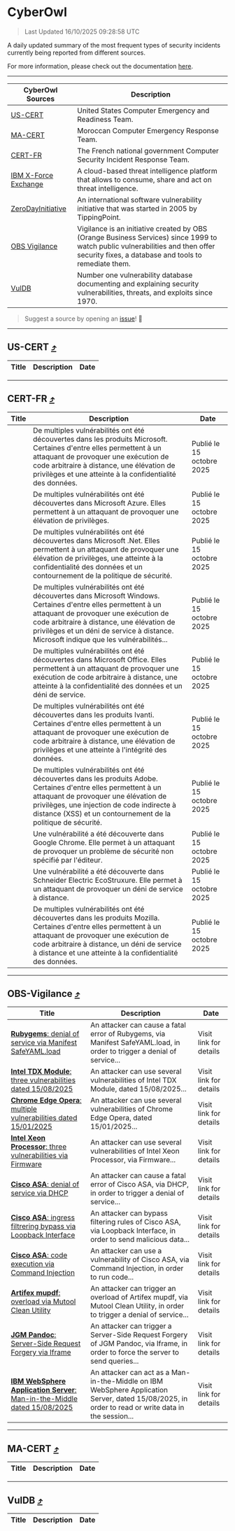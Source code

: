 
 <div id='top'></div>

# CyberOwl

 > Last Updated 16/10/2025 09:28:58 UTC
 
 A daily updated summary of the most frequent types of security incidents currently being reported from different sources.
 
 For more information, please check out the documentation [here](./docs/README.md).
 
 ---
 |CyberOwl Sources|Description|
 |---|---|
 |[US-CERT](#us-cert-arrow_heading_up)|United States Computer Emergency and Readiness Team.|
 |[MA-CERT](#ma-cert-arrow_heading_up)|Moroccan Computer Emergency Response Team.|
 |[CERT-FR](#cert-fr-arrow_heading_up)|The French national government Computer Security Incident Response Team.|
 |[IBM X-Force Exchange](#ibmcloud-arrow_heading_up)|A cloud-based threat intelligence platform that allows to consume, share and act on threat intelligence.|
 |[ZeroDayInitiative](#zerodayinitiative-arrow_heading_up)|An international software vulnerability initiative that was started in 2005 by TippingPoint.|
 |[OBS Vigilance](#obs-vigilance-arrow_heading_up)|Vigilance is an initiative created by OBS (Orange Business Services) since 1999 to watch public vulnerabilities and then offer security fixes, a database and tools to remediate them.|
 |[VulDB](#vuldb-arrow_heading_up)|Number one vulnerability database documenting and explaining security vulnerabilities, threats, and exploits since 1970.|
 
 > Suggest a source by opening an [issue](https://github.com/karimhabush/cyberowl/issues)! :raised_hands:
 ---

## US-CERT [:arrow_heading_up:](#cyberowl)

 |Title|Description|Date|
 |---|---|---|
 
 ---

## CERT-FR [:arrow_heading_up:](#cyberowl)

 |Title|Description|Date|
 |---|---|---|
 |[](https://www.cert.ssi.gouv.fr/avis/CERTFR-2025-AVI-0882/)|De multiples vulnérabilités ont été découvertes dans les produits Microsoft. Certaines d'entre elles permettent à un attaquant de provoquer une exécution de code arbitraire à distance, une élévation de privilèges et une atteinte à la confidentialité des données.|Publié le 15 octobre 2025|
 |[](https://www.cert.ssi.gouv.fr/avis/CERTFR-2025-AVI-0881/)|De multiples vulnérabilités ont été découvertes dans Microsoft Azure. Elles permettent à un attaquant de provoquer une élévation de privilèges.|Publié le 15 octobre 2025|
 |[](https://www.cert.ssi.gouv.fr/avis/CERTFR-2025-AVI-0880/)|De multiples vulnérabilités ont été découvertes dans Microsoft .Net. Elles permettent à un attaquant de provoquer une élévation de privilèges, une atteinte à la confidentialité des données et un contournement de la politique de sécurité.|Publié le 15 octobre 2025|
 |[](https://www.cert.ssi.gouv.fr/avis/CERTFR-2025-AVI-0879/)|De multiples vulnérabilités ont été découvertes dans Microsoft Windows. Certaines d'entre elles permettent à un attaquant de provoquer une exécution de code arbitraire à distance, une élévation de privilèges et un déni de service à distance. Microsoft indique que les vulnérabilités...|Publié le 15 octobre 2025|
 |[](https://www.cert.ssi.gouv.fr/avis/CERTFR-2025-AVI-0878/)|De multiples vulnérabilités ont été découvertes dans Microsoft Office. Elles permettent à un attaquant de provoquer une exécution de code arbitraire à distance, une atteinte à la confidentialité des données et un déni de service.|Publié le 15 octobre 2025|
 |[](https://www.cert.ssi.gouv.fr/avis/CERTFR-2025-AVI-0877/)|De multiples vulnérabilités ont été découvertes dans les produits Ivanti. Certaines d'entre elles permettent à un attaquant de provoquer une exécution de code arbitraire à distance, une élévation de privilèges et une atteinte à l'intégrité des données.|Publié le 15 octobre 2025|
 |[](https://www.cert.ssi.gouv.fr/avis/CERTFR-2025-AVI-0876/)|De multiples vulnérabilités ont été découvertes dans les produits Adobe. Certaines d'entre elles permettent à un attaquant de provoquer une élévation de privilèges, une injection de code indirecte à distance (XSS) et un contournement de la politique de sécurité.|Publié le 15 octobre 2025|
 |[](https://www.cert.ssi.gouv.fr/avis/CERTFR-2025-AVI-0875/)|Une vulnérabilité a été découverte dans Google Chrome. Elle permet à un attaquant de provoquer un problème de sécurité non spécifié par l'éditeur.|Publié le 15 octobre 2025|
 |[](https://www.cert.ssi.gouv.fr/avis/CERTFR-2025-AVI-0874/)|Une vulnérabilité a été découverte dans Schneider Electric EcoStruxure. Elle permet à un attaquant de provoquer un déni de service à distance.|Publié le 15 octobre 2025|
 |[](https://www.cert.ssi.gouv.fr/avis/CERTFR-2025-AVI-0873/)|De multiples vulnérabilités ont été découvertes dans les produits Mozilla. Certaines d'entre elles permettent à un attaquant de provoquer une exécution de code arbitraire à distance, un déni de service à distance et une atteinte à la confidentialité des données.|Publié le 15 octobre 2025|
 
 ---

## OBS-Vigilance [:arrow_heading_up:](#cyberowl)

 |Title|Description|Date|
 |---|---|---|
 |[<a href="https://vigilance.fr/vulnerability/Rubygems-denial-of-service-via-Manifest-SafeYAML-load-48020" class="noirorange"><b>Rubygems</b>: denial of service via Manifest SafeYAML.load</a>](https://vigilance.fr/vulnerability/Rubygems-denial-of-service-via-Manifest-SafeYAML-load-48020)|An attacker can cause a fatal error of Rubygems, via Manifest SafeYAML.load, in order to trigger a denial of service...|Visit link for details|
 |[<a href="https://vigilance.fr/vulnerability/Intel-TDX-Module-three-vulnerabilities-dated-15-08-2025-48019" class="noirorange"><b>Intel TDX Module</b>: three vulnerabilities dated 15/08/2025</a>](https://vigilance.fr/vulnerability/Intel-TDX-Module-three-vulnerabilities-dated-15-08-2025-48019)|An attacker can use several vulnerabilities of Intel TDX Module, dated 15/08/2025...|Visit link for details|
 |[<a href="https://vigilance.fr/vulnerability/Chrome-Edge-Opera-multiple-vulnerabilities-dated-15-01-2025-46107" class="noirorange"><b>Chrome  Edge  Opera</b>: multiple vulnerabilities dated 15/01/2025</a>](https://vigilance.fr/vulnerability/Chrome-Edge-Opera-multiple-vulnerabilities-dated-15-01-2025-46107)|An attacker can use several vulnerabilities of Chrome  Edge  Opera, dated 15/01/2025...|Visit link for details|
 |[<a href="https://vigilance.fr/vulnerability/Intel-Xeon-Processor-three-vulnerabilities-via-Firmware-48018" class="noirorange"><b>Intel Xeon Processor</b>: three vulnerabilities via Firmware</a>](https://vigilance.fr/vulnerability/Intel-Xeon-Processor-three-vulnerabilities-via-Firmware-48018)|An attacker can use several vulnerabilities of Intel Xeon Processor, via Firmware...|Visit link for details|
 |[<a href="https://vigilance.fr/vulnerability/Cisco-ASA-denial-of-service-via-DHCP-48017" class="noirorange"><b>Cisco ASA</b>: denial of service via DHCP</a>](https://vigilance.fr/vulnerability/Cisco-ASA-denial-of-service-via-DHCP-48017)|An attacker can cause a fatal error of Cisco ASA, via DHCP, in order to trigger a denial of service...|Visit link for details|
 |[<a href="https://vigilance.fr/vulnerability/Cisco-ASA-ingress-filtrering-bypass-via-Loopback-Interface-48016" class="noirorange"><b>Cisco ASA</b>: ingress filtrering bypass via Loopback Interface</a>](https://vigilance.fr/vulnerability/Cisco-ASA-ingress-filtrering-bypass-via-Loopback-Interface-48016)|An attacker can bypass filtering rules of Cisco ASA, via Loopback Interface, in order to send malicious data...|Visit link for details|
 |[<a href="https://vigilance.fr/vulnerability/Cisco-ASA-code-execution-via-Command-Injection-48015" class="noirorange"><b>Cisco ASA</b>: code execution via Command Injection</a>](https://vigilance.fr/vulnerability/Cisco-ASA-code-execution-via-Command-Injection-48015)|An attacker can use a vulnerability of Cisco ASA, via Command Injection, in order to run code...|Visit link for details|
 |[<a href="https://vigilance.fr/vulnerability/Artifex-mupdf-overload-via-Mutool-Clean-Utility-48005" class="noirorange"><b>Artifex mupdf</b>: overload via Mutool Clean Utility</a>](https://vigilance.fr/vulnerability/Artifex-mupdf-overload-via-Mutool-Clean-Utility-48005)|An attacker can trigger an overload of Artifex mupdf, via Mutool Clean Utility, in order to trigger a denial of service...|Visit link for details|
 |[<a href="https://vigilance.fr/vulnerability/JGM-Pandoc-Server-Side-Request-Forgery-via-Iframe-48003" class="noirorange"><b>JGM Pandoc</b>: Server-Side Request Forgery via Iframe</a>](https://vigilance.fr/vulnerability/JGM-Pandoc-Server-Side-Request-Forgery-via-Iframe-48003)|An attacker can trigger a Server-Side Request Forgery of JGM Pandoc, via Iframe, in order to force the server to send queries...|Visit link for details|
 |[<a href="https://vigilance.fr/vulnerability/IBM-WebSphere-Application-Server-Man-in-the-Middle-dated-15-08-2025-48002" class="noirorange"><b>IBM WebSphere Application Server</b>: Man-in-the-Middle dated 15/08/2025</a>](https://vigilance.fr/vulnerability/IBM-WebSphere-Application-Server-Man-in-the-Middle-dated-15-08-2025-48002)|An attacker can act as a Man-in-the-Middle on IBM WebSphere Application Server, dated 15/08/2025, in order to read or write data in the session...|Visit link for details|
 
 ---

## MA-CERT [:arrow_heading_up:](#cyberowl)

 |Title|Description|Date|
 |---|---|---|
 
 ---

## VulDB [:arrow_heading_up:](#cyberowl)

 |Title|Description|Date|
 |---|---|---|
 